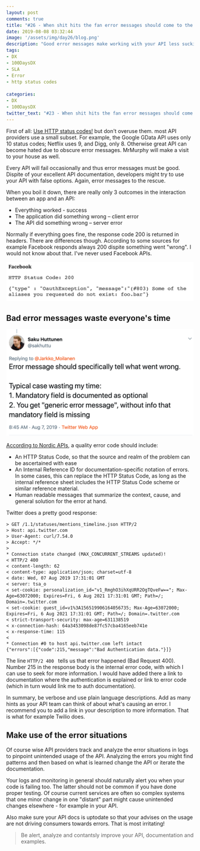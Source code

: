 ```yaml
---
layout: post
comments: true
title: "#26 - When shit hits the fan error messages should come to the rescue"
date: 2019-08-08 03:32:44
image: '/assets/img/day26/blog.png'
description: "Good error messages make working with your API less suckier"
tags:
- DX 
- 100DaysDX
- SLA
- Error
- http status codes

categories:
- DX
- 100DaysDX
twitter_text: "#23 - When shit hits the fan error messages should come to the rescue"
---
```


First of all: [Use HTTP status codes!](https://restfulapi.net/http-status-codes/) but don't overuse them. most API providers use a small subset. For example, the Google GData API uses only 10 status codes; Netflix uses 9, and Digg, only 8. Otherwise great API can become hated due to obscure error messages. MrMurphy will make a visit to your house as well.  

Every API will fail occasionally and thus error messages must be good. Dispite of your excellent API documentation, developers might try to use your API with false options. Again, error messages to the rescue. 

When you boil it down, there are really only 3 outcomes in the interaction between an app and an API:
- Everything worked -  success 
- The application did something wrong – client error
- The API did something wrong – server error

Normally if everything goes fine, the response code 200 is returned in headers. There are differences though. According to some sources for example Facebook responds always 200 dispite something went "wrong". I would not know about that. I've never used Facebook APIs. 

<img itemprop="image" src="/assets/img/day26/facebook.png" alt="{{site.name}}">


## Bad error messages waste everyone's time

<a href="https://twitter.com/sakhuttu/status/1158977489529704453"><img itemprop="image" src="/assets/img/day26/saku.png" alt="{{site.name}}"></a>

[According to Nordic APIs](https://nordicapis.com/best-practices-api-error-handling/), a quality error code should include:

- An HTTP Status Code, so that the source and realm of the problem can be ascertained with ease
- An Internal Reference ID for documentation-specific notation of errors. In some cases, this can replace the HTTP Status Code, as long as the internal reference sheet includes the HTTP Status Code scheme or similar reference material.
- Human readable messages that summarize the context, cause, and general solution for the error at hand.

Twitter does a pretty good response: 

```
> GET /1.1/statuses/mentions_timeline.json HTTP/2
> Host: api.twitter.com
> User-Agent: curl/7.54.0
> Accept: */*
> 
* Connection state changed (MAX_CONCURRENT_STREAMS updated)!
< HTTP/2 400 
< content-length: 62
< content-type: application/json; charset=utf-8
< date: Wed, 07 Aug 2019 17:31:01 GMT
< server: tsa_o
< set-cookie: personalization_id="v1_RmghO3ihXqURR2OgTQveFw=="; Max-Age=63072000; Expires=Fri, 6 Aug 2021 17:31:01 GMT; Path=/; Domain=.twitter.com
< set-cookie: guest_id=v1%3A156519906164056735; Max-Age=63072000; Expires=Fri, 6 Aug 2021 17:31:01 GMT; Path=/; Domain=.twitter.com
< strict-transport-security: max-age=631138519
< x-connection-hash: 64a3453098de87fc57cba4165eeb741e
< x-response-time: 115
< 
* Connection #0 to host api.twitter.com left intact
{"errors":[{"code":215,"message":"Bad Authentication data."}]}
```

The line ```HTTP/2 400 ``` tells us that error happened (Bad Request 400). Number 215 in the response body is the internal error code, with which I can use to seek for more information. I would have added there a link to documentation where the authentication is explained or link to error code (which in turn would link me to auth documentation).  

In summary, be verbose and use plain language descriptions. Add as many hints as your API team can think of about what's causing an error. I recommend you to add a link in your description to more information. That is what for example Twilio does. 

## Make use of the error situations

Of course wise API providers track and analyze the error situations in logs to pinpoint unintended usage of the API. Analyzing the errors you might find patterns and then based on what is learned change the API or iterate the documentation. 

Your logs and monitoring in general should naturally alert you when your code is failing too. The latter should not be common if you have done proper testing. Of course current services are often so complex systems that one minor change in one "distant" part might cause unintended changes elsewhere - for example in your API. 

Also make sure your API docs is uptodate so that your advises on the usage are not driving consumers towards errors. That is most irritating!  

<blockquote>Be alert, analyze and contantsly improve your API, documentation and examples. </blockquote>